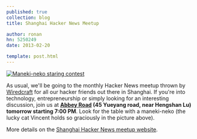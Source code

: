 ```yaml
---
published: true
collection: blog
title: Shanghai Hacker News Meetup

author: ronan
hn: 5250249
date: 2013-02-20

template: post.html
---
```


[![Maneki-neko staring contest](https://farm9.staticflickr.com/8514/8490789783_53ff9ba802_n.jpg)](http://shanghaihn.org/)

As usual, we'll be going to the monthly Hacker News meetup thrown by [Wiredcraft](http://wiredcraft.com) for all our hacker friends out there in Shanghai. If you're into technology, entrepreneurship or simply looking for an interesting discussion, join us at **[Abbey Road](http://goo.gl/maps/Ona2p) (45 Yueyang road, near Hengshan Lu) tomorrow starting 7:00 PM**. Look for the table with a maneki-neko (the lucky cat Vincent holds so graciously in the picture above).

More details on the [Shanghai Hacker News meetup website](http://shanghaihn.org/).
